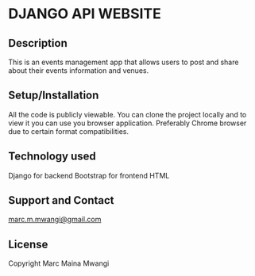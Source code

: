 # DJANGO API WEBSITE
## Description
This is an events management app that allows users to post and share about their events information and venues.

## Setup/Installation
All the code is publicly viewable. You can clone the project locally and to view it you can use you browser application. Preferably Chrome browser due to certain format compatibilities.

## Technology used
Django for backend 
Bootstrap for frontend
HTML

## Support and Contact
marc.m.mwangi@gmail.com

## License
Copyright Marc Maina Mwangi





